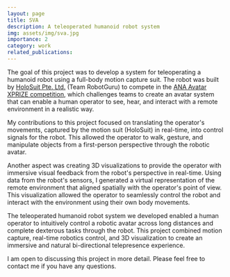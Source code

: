 ```yaml
---
layout: page
title: SVA
description: A teleoperated humanoid robot system
img: assets/img/sva.jpg
importance: 2
category: work
related_publications: 
---
```


The goal of this project was to develop a system for teleoperating a humanoid robot using a full-body motion capture suit. The robot was built by [HoloSuit Pte. Ltd.](https://www.holoworld.one/) (Team RobotGuru) to compete in the [ANA Avatar XPRIZE competition](https://www.xprize.org/prizes/avatar/articles/38-semifinalist-teams-from-16-countries-aim-to-create-an-avatar-system), which challenges teams to create an avatar system that can enable a human operator to see, hear, and interact with a remote environment in a realistic way.

My contributions to this project focused on translating the operator's movements, captured by the motion suit (HoloSuit) in real-time, into control signals for the robot. This allowed the operator to walk, gesture, and manipulate objects from a first-person perspective through the robotic avatar. 

Another aspect was creating 3D visualizations to provide the operator with immersive visual feedback from the robot's perspective in real-time. Using data from the robot's sensors, I generated a virtual representation of the remote environment that aligned spatially with the operator's point of view. This visualization allowed the operator to seamlessly control the robot and interact with the environment using their own body movements.

The teleoperated humanoid robot system we developed enabled a human operator to intuitively control a robotic avatar across long distances and complete dexterous tasks through the robot. This project combined motion capture, real-time robotics control, and 3D visualization to create an immersive and natural bi-directional telepresence experience.

I am open to discussing this project in more detail. Please feel free to contact me if you have any questions.
